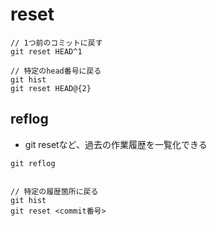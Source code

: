 # reset

```
// 1つ前のコミットに戻す
git reset HEAD^1

// 特定のhead番号に戻る
git hist
git reset HEAD@{2}

```

## reflog
- git resetなど、過去の作業履歴を一覧化できる

```
git reflog


// 特定の履歴箇所に戻る
git hist
git reset <commit番号>


```
